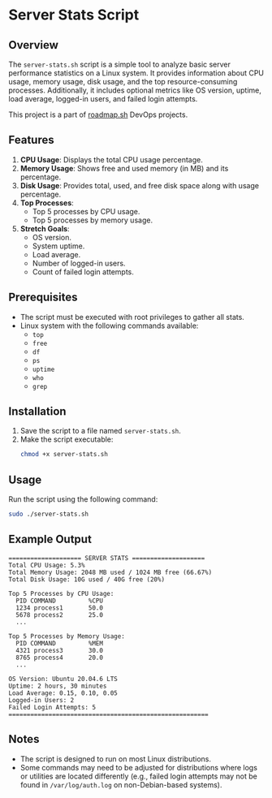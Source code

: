 # Server Stats Script

## Overview
The `server-stats.sh` script is a simple tool to analyze basic server performance statistics on a Linux system. It provides information about CPU usage, memory usage, disk usage, and the top resource-consuming processes. Additionally, it includes optional metrics like OS version, uptime, load average, logged-in users, and failed login attempts.

This project is a part of [roadmap.sh](https://roadmap.sh/projects/server-stats) DevOps projects.

## Features
1. **CPU Usage**: Displays the total CPU usage percentage.
2. **Memory Usage**: Shows free and used memory (in MB) and its percentage.
3. **Disk Usage**: Provides total, used, and free disk space along with usage percentage.
4. **Top Processes**:
   - Top 5 processes by CPU usage.
   - Top 5 processes by memory usage.
5. **Stretch Goals**:
   - OS version.
   - System uptime.
   - Load average.
   - Number of logged-in users.
   - Count of failed login attempts.

## Prerequisites
- The script must be executed with root privileges to gather all stats.
- Linux system with the following commands available:
  - `top`
  - `free`
  - `df`
  - `ps`
  - `uptime`
  - `who`
  - `grep`

## Installation
1. Save the script to a file named `server-stats.sh`.
2. Make the script executable:
   ```bash
   chmod +x server-stats.sh
   ```

## Usage
Run the script using the following command:
```bash
sudo ./server-stats.sh
```

## Example Output
```
==================== SERVER STATS ====================
Total CPU Usage: 5.3%
Total Memory Usage: 2048 MB used / 1024 MB free (66.67%)
Total Disk Usage: 10G used / 40G free (20%)

Top 5 Processes by CPU Usage:
  PID COMMAND         %CPU
  1234 process1       50.0
  5678 process2       25.0
  ...

Top 5 Processes by Memory Usage:
  PID COMMAND         %MEM
  4321 process3       30.0
  8765 process4       20.0
  ...

OS Version: Ubuntu 20.04.6 LTS
Uptime: 2 hours, 30 minutes
Load Average: 0.15, 0.10, 0.05
Logged-in Users: 2
Failed Login Attempts: 5
=======================================================
```

## Notes
- The script is designed to run on most Linux distributions.
- Some commands may need to be adjusted for distributions where logs or utilities are located differently (e.g., failed login attempts may not be found in `/var/log/auth.log` on non-Debian-based systems).


